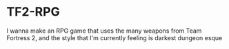 # TF2-RPG
I wanna make an RPG game that uses the many weapons from Team Fortress 2, and the style that I'm currently feeling is darkest dungeon esque
